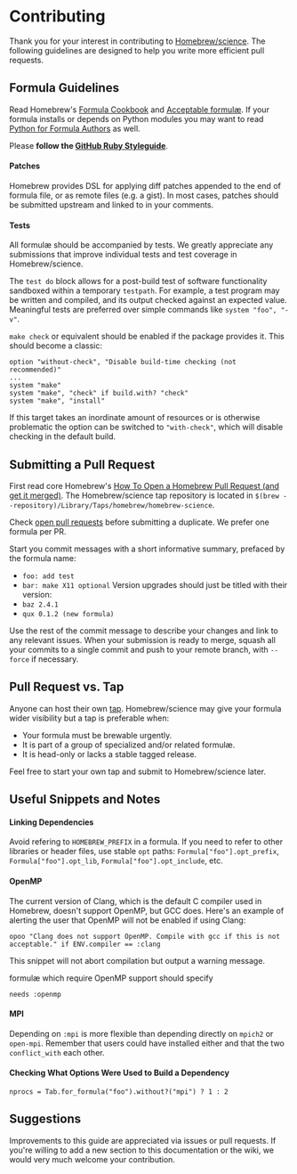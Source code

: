 # Contributing
Thank you for your interest in contributing to [Homebrew/science]. The following guidelines are designed to help you write more efficient pull requests.

## Formula Guidelines
Read Homebrew's [Formula Cookbook] and [Acceptable formulæ]. If your formula installs or depends on Python modules you may want to read [Python for Formula Authors] as well.

Please **follow the [GitHub Ruby Styleguide]**.

#### Patches
Homebrew provides DSL for applying diff patches appended to the end of formula file, or as remote files (e.g. a gist). In most cases, patches should be submitted upstream and linked to in your comments.

#### Tests
All formulæ should be accompanied by tests. We greatly appreciate any submissions that improve individual tests and test coverage in Homebrew/science.

The `test do` block allows for a post-build test of software functionality sandboxed within a temporary `testpath`. For example, a test program may be written and compiled, and its output checked against an expected value. Meaningful tests are preferred over simple commands like `system "foo", "-v"`.

`make check` or equivalent should be enabled if the package provides it. This should become a classic:

    option "without-check", "Disable build-time checking (not recommended)"
    ...
    system "make"
    system "make", "check" if build.with? "check"
    system "make", "install"

If this target takes an inordinate amount of resources or is otherwise problematic the option can be switched to `"with-check"`, which will disable checking in the default build.

## Submitting a Pull Request
First read core Homebrew's [How To Open a Homebrew Pull Request (and get it merged)]. The Homebrew/science tap repository is located in `$(brew --repository)/Library/Taps/homebrew/homebrew-science`.

Check [open pull requests] before submitting a duplicate. We prefer one formula per PR.

Start you commit messages with a short informative summary, prefaced by the formula name:
* `foo: add test`
* `bar: make X11 optional`
Version upgrades should just be titled with their version:
* `baz 2.4.1`
* `qux 0.1.2 (new formula)`

Use the rest of the commit message to describe your changes and link to any relevant issues. When your submission is ready to merge, squash all your commits to a single commit and push to your remote branch, with `--force` if necessary.

## Pull Request vs. Tap
Anyone can host their own [tap]. Homebrew/science may give your formula wider visibility but a tap is preferable when:
* Your formula must be brewable urgently.
* It is part of a group of specialized and/or related formulæ.
* It is head-only or lacks a stable tagged release.

Feel free to start your own tap and submit to Homebrew/science later.

## Useful Snippets and Notes
#### Linking Dependencies
Avoid refering to `HOMEBREW_PREFIX` in a formula. If you need to refer to other libraries or header files, use stable `opt` paths: `Formula["foo"].opt_prefix`, `Formula["foo"].opt_lib`,  `Formula["foo"].opt_include`, etc.

#### OpenMP
The current version of Clang, which is the default C compiler used in Homebrew, doesn't support OpenMP, but GCC does. Here's an example of alerting the user that OpenMP will not be enabled if using Clang:

    opoo "Clang does not support OpenMP. Compile with gcc if this is not acceptable." if ENV.compiler == :clang

This snippet will not abort compilation but output a warning message.

formulæ which require OpenMP support should specify

    needs :openmp

#### MPI
Depending on `:mpi` is more flexible than depending directly on `mpich2` or `open-mpi`. Remember that users could have installed either and that the two `conflict_with` each other.

#### Checking What Options Were Used to Build a Dependency

    nprocs = Tab.for_formula("foo").without?("mpi") ? 1 : 2

## Suggestions
Improvements to this guide are appreciated via issues or pull requests. If you're willing to add a new section to this documentation or the wiki, we would very much welcome your contribution.

[Homebrew/science]: https://github.com/Homebrew/homebrew-science
[open pull requests]: https://github.com/Homebrew/homebrew-science/pulls
[How To Open a Homebrew Pull Request (and get it merged)]: https://github.com/Homebrew/homebrew/blob/master/share/doc/homebrew/How-To-Open-a-Homebrew-Pull-Request-(and-get-it-merged).md
[tap]: https://github.com/Homebrew/homebrew/blob/master/share/doc/homebrew/Interesting-Taps-%26-Branches.md#interesting-taps--branches
[GitHub Ruby Styleguide]: https://github.com/styleguide/ruby
[Formula Cookbook]: https://github.com/Homebrew/homebrew/blob/master/share/doc/homebrew/Formula-Cookbook.md
[Acceptable formulæ]: https://github.com/Homebrew/homebrew/blob/master/share/doc/homebrew/Acceptable-formulae.md
[Python for Formula Authors]: https://github.com/Homebrew/homebrew/blob/master/share/doc/homebrew/Python-for-Formula-Authors.md